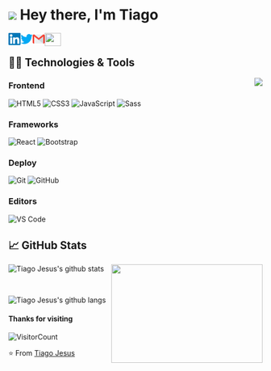 # <img src="https://media1.tenor.com/images/8f5430367d6c8ded5778fb1c850021c1/tenor.gif?itemid=12395961" width="90px"/>  Hey there, I'm Tiago 

<a href="https://www.linkedin.com/in/tiagojosejesus/"><img align="left" alt="Tiago | Linkedin" width="24px" src="https://github.com/hargun79/hargun79/blob/master/Assets/Linkedin.svg" /></a>
  
<a href="https://twitter.com/tiagojosejesus"><img align="left" alt="Tiago | Twitter" width="24px" src="https://github.com/hargun79/hargun79/blob/master/Assets/Twitter.svg" /></a>
  
<a href="mailto:tiagojosepjesus@gmail.com"><img align="left" alt="Tiago | Gmail" width="24px" src="https://github.com/hargun79/hargun79/blob/master/Assets/Gmail.svg" /></a>

<a href="https://discordapp.com/users/328061002870423552"><img align="left" src="https://github.com/gauravghongde/social-icons/blob/master/PNG/Color/Discord.png" width="32px" height="26px"/></a>

<br>

## 👨‍💻 Technologies & Tools

<img src="https://i.imgur.com/xKqjrZU.gif" align="right"/>

### Frontend

![HTML5](https://img.shields.io/badge/-HTML5-%23E44D27?style=flat-square&logo=html5&logoColor=ffffff)
![CSS3](https://img.shields.io/badge/-CSS3-%231572B6?style=flat-square&logo=css3)
![JavaScript](https://img.shields.io/badge/-JavaScript-black?style=flat-square&logo=javascript)
![Sass](https://img.shields.io/badge/-Sass-%23282C34?style=flat-square&logo=sass)

### Frameworks

![React](https://img.shields.io/badge/-React-%23282C34?style=flat-square&logo=react)
![Bootstrap](https://img.shields.io/badge/-Bootstrap-563D7C?style=flat-square&logo=bootstrap)

### Deploy

![Git](https://img.shields.io/badge/-Git-black?style=flat-square&logo=git)
![GitHub](https://img.shields.io/badge/-GitHub-181717?style=flat-square&logo=github)

### Editors

![VS Code](http://img.shields.io/badge/-VS%20Code-007ACC?style=flat-square&logo=visual-studio-code)

## &#x1f4c8; GitHub Stats
<img src="https://cdn.dicionariopopular.com/imagens/image-132.jpg" width="300px" height="195px" align="right"/>

![Tiago Jesus's github stats](https://github-readme-stats.vercel.app/api?username=tiagojosejesus&show_icons=true&hide_border=true&theme=react)

<br>

![Tiago Jesus's github langs](https://github-readme-stats.vercel.app/api/top-langs/?username=tiagojosejesus&theme=react&show_icons=true&hide_border=true)

#### Thanks for visiting
![VisitorCount](https://profile-counter.glitch.me/tiagojosejesus/count.svg)

⭐️ From [Tiago Jesus](https://github.com/tiagojosejesus)
